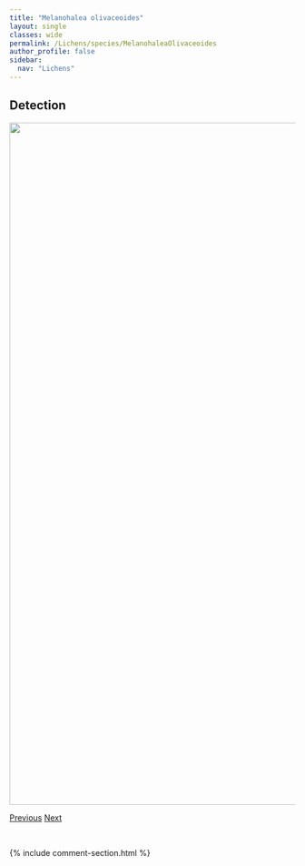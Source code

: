 ```yaml
---
title: "Melanohalea olivaceoides"
layout: single
classes: wide
permalink: /Lichens/species/MelanohaleaOlivaceoides
author_profile: false
sidebar:
  nav: "Lichens"
---
```


<h2>Detection</h2>

<a href="https://drive.google.com/uc?export=view&id=1oY45ZE-hnM_EHRHdF_8c07HuaZmlivdJ">
<img src="https://drive.google.com/uc?export=view&id=1oY45ZE-hnM_EHRHdF_8c07HuaZmlivdJ" height = "1200" width = "800">
</a>


<a href="/DevelopmentWebsite/Lichens/species/MelanohaleaInfumata" class="pagination--pager" title="Melanohalea infumata">Previous</a> <a href="/DevelopmentWebsite/Lichens/species/MelanohaleaSeptentrionalisOlivacea" class="pagination--pager" title="Melanohalea septentrionalis/olivacea">Next</a>

<p>&nbsp;</p>

{% include comment-section.html %}
